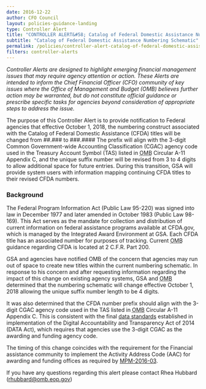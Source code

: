 ```yaml
---
date: 2016-12-22
author: CFO Council
layout: policies-guidance-landing
type: Controller Alert
title: "CONTROLLER ALERT&#58; Catalog of Federal Domestic Assistance Numbering Schematic"
subtitle: "Catalog of Federal Domestic Assistance Numbering Schematic"
permalink: /policies/controller-alert-catalog-of-federal-domestic-assistance-numbering-schematic/
filters: controller-alerts
---
```

*Controller Alerts are designed to highlight emerging financial management issues that may require agency attention or action. These Alerts are intended to inform the Chief Financial Officer (CFO) community of key issues where the Office of Management and Budget (OMB) believes further action may be warranted, but do not constitute official guidance or prescribe specific tasks for agencies beyond consideration of appropriate steps to address the issue.*

The purpose of this Controller Alert is to provide notification to Federal agencies that effective October 1, 2018, the numbering construct associated with the Catalog of Federal Domestic Assistance (CFDA) titles will be changed from ##.### to ###.#### The prefix will align with the 3-digit Common Government-wide Accounting Classification (CGAC) agency code used in the Treasury Account Symbol (TAS) listed in <abbr title="Office of Management and Budget">OMB</abbr> Circular A-11 Appendix C, and the unique suffix number will be revised from 3 to 4 digits to allow additional space for future entries. During this transition, GSA will provide system users with information mapping continuing CFDA titles to their revised CFDA numbers.

### Background
The Federal Program Information Act (Public Law 95-220) was signed into law in December 1977 and later amended in October 1983 (Public Law 98-169). This Act serves as the mandate for collection and distribution of current information on federal assistance programs available at CFDA.gov, which is managed by the Integrated Award Environment at GSA. Each CFDA title has an associated number for purposes of tracking. Current <abbr title="Office of Management and Budget">OMB</abbr> guidance regarding CFDA is located at 2 C.F.R. Part 200.

GSA and agencies have notified OMB of the concern that agencies may run out of space to create new titles within the current numbering schematic. In response to his concern and after requesting information regarding the impact of this change on existing agency systems, GSA and <abbr title="Office of Management and Budget">OMB</abbr> determined that the numbering schematic will change effective October 1, 2018 allowing the unique suffix number length to be 4 digits.

It was also determined that the CFDA number prefix should align with the 3-digit CGAC agency code used in the TAS listed in <abbr title="Office of Management and Budget">OMB</abbr> Circular A-11 Appendix C. This is consistent with the final [data standards](https://portal.max.gov/portal/assets/public/offm/DataStandardsFinal.htm) established in implementation of the Digital Accountability and Transparency Act of 2014 (DATA Act), which requires that agencies use the 3-digit CGAC as the awarding and funding agency code.

The timing of this change coincides with the requirement for the Financial assistance community to implement the Activity Address Code (AAC) for awarding and funding offices as required by [MPM-2016-03](https://www.whitehouse.gov/sites/default/files/omb/financial/memos/management-procedures-memorandum-no-2016-03-additional-guidance-for-data-act-implementation.pdf).

If you have any questions regarding this alert please contact Rhea Hubbard ([rhubbard@omb.eop.gov](mailto:rhubbard@omb.eop.gov))
